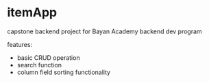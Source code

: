 # itemApp
capstone backend project for Bayan Academy backend dev program

features:
  - basic CRUD operation
  - search function
  - column field sorting functionality
